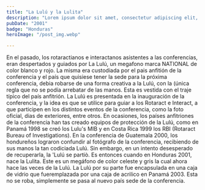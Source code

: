 ```yaml
---
title: "La Lulú y la Lulita"
description: "Lorem ipsum dolor sit amet, consectetur adipiscing elit, sed do eiusmod tempor incididunt ut labore et dolore magna aliqua."
pubDate: "2001"
badge: "Honduras"
heroImage: "/post_img.webp"

---
```


En el pasado, los rotaractianos e interactanos asistentes a las conferencias, eran despertados y guiados por La Lulú, un megafono marca NATIONAL de color blanco y rojo. La misma era custodiada por el pais anfitión de la conferencia y el país que quisiese tener la sede para la próxima conferencia, debia robarse de una forma creativa a la Lulú, con la (única regla que no se podía arrebatar de las manos. Esta es vestida con el traje típico del país anfitrión.
La Lulú es presentada en la inauguración de la conferencia, y la idea es que se utilice para guiar a los Rotaract e Interact, a que participen en los distintos eventos de la conferencia, como la foto oficial, dias de exteriores, entre otros. En ocasiones, los países anfitriones de la conferencia han tas creado equipos de protección de la Lulú, como en Panamá 1998 se creó los Lulu's MIB y en
Costa Rica 1999 los RBI (Rotaract Bureau of Investigations).
En la conferencia de Guatemala 2000, los hondureños lograron confundir al fotógrafo de la conferencia, recibiendo de sus manos la tan codiciada Lulú. Sin embargo, en un intento desesperado de recuperarla, la
'Lulú se partiò. Es entonces cuando en Honduras 2001, nace la Lulita. Este es un megáfono de color celeste y gris la cual ahora hace las veces de la Lulú. La Lulú por su parte fue encapsulada en una caja de vidrio que fueremplazada por una caja de acrilico en
Panamá 2003. Esta no se roba, simplemente se pasa al nuevo país sede de la conferencia.